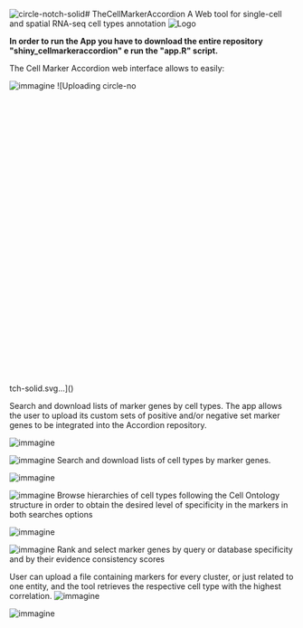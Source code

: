![circle-notch-solid](https://github.com/TebaldiLab/shiny_cellmarkeraccordion/assets/68125242/bcb5819d-b75a-4af3-a945-225e0ee1bd78)# TheCellMarkerAccordion 
A Web tool for single-cell and spatial RNA-seq cell types annotation
![Logo](https://user-images.githubusercontent.com/68125242/161058801-e3a83d1b-f12f-4cde-89e7-2a1207e99149.png)




**In order to run the App you have to download the entire repository "shiny_cellmarkeraccordion" e run the "app.R" script.** 

The Cell Marker Accordion web interface allows to easily:

![immagine](https://user-images.githubusercontent.com/68125242/161060535-0d78fc69-c29d-4003-b1a8-3c94606e8a09.png)
![Uploading circle-no<?xml version="1.0" encoding="UTF-8" standalone="no"?>
<svg
   viewBox="0 0 512 512"
   version="1.1"
   id="svg1"
   sodipodi:docname="circle-notch-solid.svg"
   inkscape:version="1.3 (0e150ed6c4, 2023-07-21)"
   xmlns:inkscape="http://www.inkscape.org/namespaces/inkscape"
   xmlns:sodipodi="http://sodipodi.sourceforge.net/DTD/sodipodi-0.dtd"
   xmlns="http://www.w3.org/2000/svg"
   xmlns:svg="http://www.w3.org/2000/svg">
  <defs
     id="defs1" />
  <sodipodi:namedview
     id="namedview1"
     pagecolor="#ffffff"
     bordercolor="#666666"
     borderopacity="1.0"
     inkscape:showpageshadow="2"
     inkscape:pageopacity="0.0"
     inkscape:pagecheckerboard="0"
     inkscape:deskcolor="#d1d1d1"
     inkscape:zoom="2.9238281"
     inkscape:cx="255.82899"
     inkscape:cy="256"
     inkscape:window-width="3200"
     inkscape:window-height="1711"
     inkscape:window-x="-9"
     inkscape:window-y="-9"
     inkscape:window-maximized="1"
     inkscape:current-layer="svg1" />
  <!--! Font Awesome Pro 6.4.2 by @fontawesome - https://fontawesome.com License - https://fontawesome.com/license (Commercial License) Copyright 2023 Fonticons, Inc. -->
  <path
     d="M222.7 32.1c5 16.9-4.6 34.8-21.5 39.8C121.8 95.6 64 169.1 64 256c0 106 86 192 192 192s192-86 192-192c0-86.9-57.8-160.4-137.1-184.1c-16.9-5-26.6-22.9-21.5-39.8s22.9-26.6 39.8-21.5C434.9 42.1 512 140 512 256c0 141.4-114.6 256-256 256S0 397.4 0 256C0 140 77.1 42.1 182.9 10.6c16.9-5 34.8 4.6 39.8 21.5z"
     id="path1"
     style="fill:#9c0000;fill-opacity:1" />
</svg>
tch-solid.svg…]()

Search and download lists of marker genes by cell types. The app allows the user to upload its custom sets of positive and/or negative set marker genes to be integrated into the Accordion repository.

![immagine](https://github.com/TebaldiLab/shiny_cellmarkeraccordion/assets/68125242/1397db7d-5a8e-485f-9781-a8e6a4a98546)




![immagine](https://user-images.githubusercontent.com/68125242/161060692-a4fef177-904f-4ea3-9bba-b4bc237e7145.png) Search and download lists of cell types by marker genes.

![immagine](https://github.com/TebaldiLab/shiny_cellmarkeraccordion/assets/68125242/85657e7c-a8f1-4bc5-b65b-4d1ffc56b51f)



![immagine](https://user-images.githubusercontent.com/68125242/161060791-fa1c6097-f0c8-45d1-bd6e-b4ea8dc61f91.png) Browse hierarchies of cell types following the Cell Ontology structure in order to obtain the desired level of specificity in the markers in both searches options

![immagine](https://user-images.githubusercontent.com/68125242/169997529-eafb704e-f39f-439f-ab5d-b2b5d741e87b.png)




![immagine](https://user-images.githubusercontent.com/68125242/161091031-909269ea-f6d9-4a61-ba50-f4b71fb00fe1.png) Rank and select marker genes by query or
database specificity and by their evidence consistency scores


User can upload a file containing markers for every cluster, or just related to one entity, and the tool retrieves the respective cell type with the highest correlation. 
![immagine](https://user-images.githubusercontent.com/68125242/169997056-4c5b76a1-3c44-4305-99d1-07b89d7c7bbf.png)


![immagine](https://github.com/TebaldiLab/shiny_cellmarkeraccordion/assets/68125242/213a2174-804f-4f6f-be5e-aaf1ee73a245)

